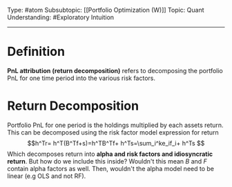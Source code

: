 Type: #atom
Subsubtopic: [[Portfolio Optimization (W)]]
Topic: Quant 
Understanding: #Exploratory Intuition

----
# Definition

**PnL attribution (return decomposition)** refers to decomposing the portfolio PnL for one time period into the various risk factors.

# Return Decomposition

Portfolio PnL for one period is the holdings multiplied by each assets return. This can be decomposed using the risk factor model expression for return $$h^Tr= h^T(B^Tf+s)=h^TB^Tf+ h^Ts=\sum_i^ke_if_i+ h^Ts $$
Which decomposes return into **alpha and risk factors and idiosyncratic return**. But how do we include this inside? Wouldn't this mean $B$ and $F$ contain alpha factors as well. Then, wouldn't the alpha model need to be linear (e.g OLS and not RF).